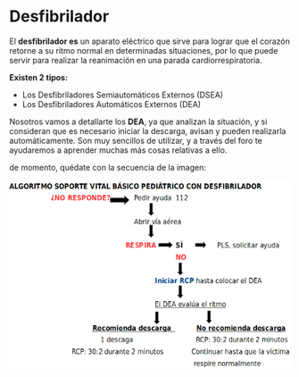 # Desfibrilador

El **desfibrilador es** un aparato eléctrico que sirve para lograr que el corazón retorne a su ritmo normal en determinadas situaciones, por lo que puede servir para realizar la reanimación en una parada cardiorrespiratoria. 

**Existen 2 tipos:**

*   Los Desfibriladores Semiautomáticos Externos (DSEA)
*   Los Desfibriladores Automáticos Externos (DEA)

Nosotros vamos a detallarte los **DEA**, ya que analizan la situación, y si consideran que es necesario iniciar la descarga, avisan y pueden realizarla automáticamente. Son muy sencillos de utilizar, y a través del foro te ayudaremos a aprender muchas más cosas relativas a ello.

de momento, quédate con la secuencia de la imagen:


![Fig.2.6. Esquema DEA](img/DEA.png)


 

